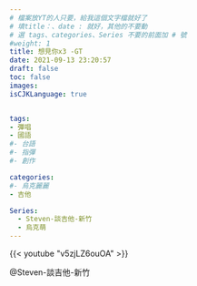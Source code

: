 ```yaml
---
# 檔案放YT的人只要，給我這個文字檔就好了
# 填title：、date : 就好，其他的不要動
# 選 tags、categories、Series 不要的前面加 # 號
#weight: 1
title: 想見你x3 -GT
date: 2021-09-13 23:20:57
draft: false
toc: false
images:
isCJKLanguage: true


tags:
- 彈唱
- 國語
#- 台語
#- 指彈
#- 創作

categories:
#- 烏克麗麗
- 吉他

Series:
  - Steven-談吉他-新竹
  - 烏克萌
---
```



<!-- 以下為文章內容，可以自己加文字感言,YouTube 只要後面那串字就可以-->



{{< youtube "v5zjLZ6ouOA" >}}
&nbsp;


 @Steven-談吉他-新竹
